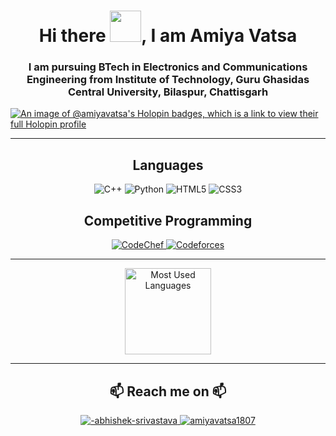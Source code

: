 <h1 align = "center"> Hi there <img src="https://media.tenor.com/SNL9_xhZl9oAAAAi/waving-hand-joypixels.gif" width="50">, I am Amiya Vatsa </h1>
<h3 align = "center"> I am pursuing BTech in Electronics and Communications Engineering from Institute of Technology, Guru Ghasidas Central University, Bilaspur, Chattisgarh </h3>

[![An image of @amiyavatsa's Holopin badges, which is a link to view their full Holopin profile](https://holopin.me/amiyavatsa)](https://holopin.io/@amiyavatsa)

---
<h2 align="center">Languages</h2>
<p align="center">
  <img src="https://img.shields.io/badge/c++-%2300599C.svg?style=for-the-badge&logo=c%2B%2B&logoColor=white" alt="C++" />
  <img src="https://img.shields.io/badge/Python-FFD43B?style=for-the-badge&logo=python&logoColor=blue" alt="Python" />
  <img src="https://img.shields.io/badge/html5-%23E34F26.svg?style=for-the-badge&logo=html5&logoColor=white" alt="HTML5" />
  <img src="https://img.shields.io/badge/css3-%231572B6.svg?style=for-the-badge&logo=css3&logoColor=white" alt="CSS3" />
</p>
<h2 align="center">Competitive Programming</h2>
<p align="center"> 
  <a href="https://www.codechef.com/users/taurus388" target="_blank">
    <img src="https://img.shields.io/badge/Codechef-%23B92B27.svg?&style=for-the-badge&logo=Codechef&logoColor=white" alt="CodeChef"/> 
  </a>
  <a href="https://codeforces.com/profile/taurus388" target="_blank">
    <img src="https://img.shields.io/badge/Codeforces-445f9d?style=for-the-badge&logo=Codeforces&logoColor=white" alt="Codeforces"/> 
  </a>
</p>  

---
<div align="center">
  <img src="https://github-readme-stats.vercel.app/api/top-langs/?username=AmiyaVatsa&layout=compact" alt="Most Used Languages" height="138px" />
</div>


---
<h2 align = "center"> 📫 Reach me on 📫 </h2>
<p align = "center"> 
  <a  href = "https://www.linkedin.com/in/amiya-vatsa-031213218/" target = "_blank"> 
    <img src="https://img.shields.io/badge/Linked%20In-0A66C2.svg?style=for-the-badge&logo=linkedin&logoColor=white" alt = "-abhishek-srivastava" />
  </a>
  <a href = "mailto:amiyavatsa1807@gmail.com" target = "_blank">
    <img src="https://img.shields.io/badge/Gmail-D14836?style=for-the-badge&logo=gmail&logoColor=white"  alt = "amiyavatsa1807" />
  </a>
</p>
